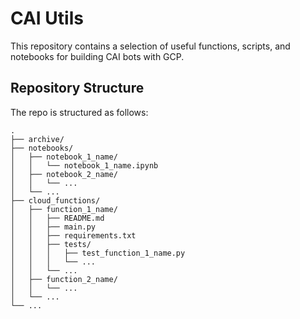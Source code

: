 # CAI Utils

This repository contains a selection of useful functions, scripts, and notebooks for building CAI bots with GCP.


## Repository Structure

The repo is structured as follows:

```
.
├── archive/
├── notebooks/
│   ├── notebook_1_name/
│   │   └── notebook_1_name.ipynb
│   ├── notebook_2_name/
│   │   └── ...
│   └── ...
├── cloud_functions/
│   ├── function_1_name/
│   │   ├── README.md
│   │   ├── main.py
│   │   ├── requirements.txt
│   │   ├── tests/
│   │   │   ├── test_function_1_name.py
│   │   │   └── ...
│   │   └── ...
│   ├── function_2_name/
│   │   └── ...
│   └── ...
└── ...
```